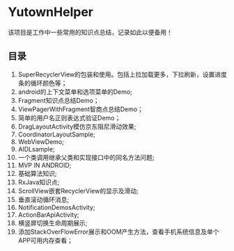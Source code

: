 # YutownHelper

该项目是工作中一些常用的知识点总结，记录如此以便备用！

## 目录
1. SuperRecyclerView的包装和使用。包括上拉加载更多，下拉刷新，设置进度条的循环颜色等；
2. android的上下文菜单和选项菜单的Demo;
3. Fragment知识点总结Demo；
4. ViewPagerWithFragment智商点总结Demo；
5. 简单的用户名正则表达式验证Demo；
6. DragLayoutActivity模仿京东阻尼滑动效果;
7. CoordinatorLayoutSample;
8. WebViewDemo;
9. AIDLsample;
10. 一个类调用继承父类和实现接口中的同名方法问题;
11. MVP IN ANDROID;
12. 基础算法知识;
13. RxJava知识点;
14. ScrollView嵌套RecyclerView的显示及滑动;
15. 垂直滚动循环消息;
16. NotificationDemosActivity;
17. ActionBarApiActivity;
18. 横竖屏切换生命周期展示;
19. 添加StackOverFlowError展示和OOM产生方法，查看手机系统信息及单个APP可用内存查看；
